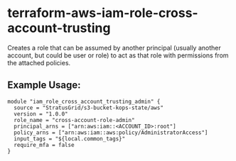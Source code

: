 # terraform-aws-iam-role-cross-account-trusting
Creates a role that can be assumed by another principal (usually another account, but could be user or role) to act as that role with permissions from the attached policies.

## Example Usage:
```
module "iam_role_cross_account_trusting_admin" {
  source = "StratusGrid/s3-bucket-kops-state/aws"
  version = "1.0.0"
  role_name = "cross-account-role-admin"
  principal_arns = ["arn:aws:iam::<ACCOUNT_ID>:root"]
  policy_arns = ["arn:aws:iam::aws:policy/AdministratorAccess"]
  input_tags = "${local.common_tags}"
  require_mfa = false
}

```
